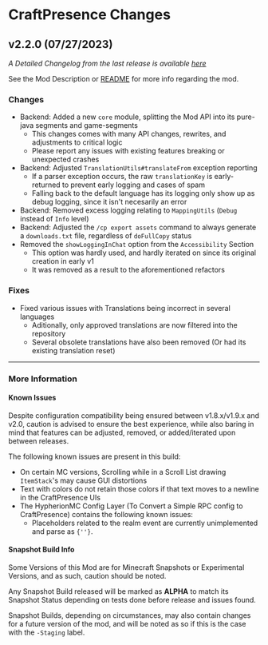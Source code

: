 # CraftPresence Changes

## v2.2.0 (07/27/2023)

_A Detailed Changelog from the last release is
available [here](https://gitlab.com/CDAGaming/CraftPresence/-/compare/release%2Fv2.1.2...release%2Fv2.2.0)_

See the Mod Description or [README](https://gitlab.com/CDAGaming/CraftPresence) for more info regarding the mod.

### Changes

* Backend: Added a new `core` module, splitting the Mod API into its pure-java segments and game-segments
    * This changes comes with many API changes, rewrites, and adjustments to critical logic
    * Please report any issues with existing features breaking or unexpected crashes
* Backend: Adjusted `TranslationUtils#translateFrom` exception reporting
    * If a parser exception occurs, the raw `translationKey` is early-returned to prevent early logging and cases of
      spam
    * Falling back to the default language has its logging only show up as debug logging, since it isn't necesarily an
      error
* Backend: Removed excess logging relating to `MappingUtils` (`Debug` instead of `Info` level)
* Backend: Adjusted the `/cp export assets` command to always generate a `downloads.txt` file, regardless
  of `doFullCopy` status
* Removed the `showLoggingInChat` option from the `Accessibility` Section
    * This option was hardly used, and hardly iterated on since its original creation in early v1
    * It was removed as a result to the aforementioned refactors

### Fixes

* Fixed various issues with Translations being incorrect in several languages
    * Aditionally, only approved translations are now filtered into the repository
    * Several obsolete translations have also been removed (Or had its existing translation reset)

___

### More Information

#### Known Issues

Despite configuration compatibility being ensured between v1.8.x/v1.9.x and v2.0,
caution is advised to ensure the best experience, while also baring in mind that features can be adjusted, removed, or
added/iterated upon between releases.

The following known issues are present in this build:

* On certain MC versions, Scrolling while in a Scroll List drawing `ItemStack`'s may cause GUI distortions
* Text with colors do not retain those colors if that text moves to a newline in the CraftPresence UIs
* The HypherionMC Config Layer (To Convert a Simple RPC config to CraftPresence) contains the following known issues:
    * Placeholders related to the realm event are currently unimplemented and parse as `{''}`.

#### Snapshot Build Info

Some Versions of this Mod are for Minecraft Snapshots or Experimental Versions, and as such, caution should be noted.

Any Snapshot Build released will be marked as **ALPHA** to match its Snapshot Status depending on tests done before
release
and issues found.

Snapshot Builds, depending on circumstances, may also contain changes for a future version of the mod, and will be noted
as so if this is the case with the `-Staging` label.
